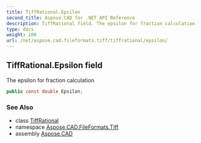 ```yaml
---
title: TiffRational.Epsilon
second_title: Aspose.CAD for .NET API Reference
description: TiffRational field. The epsilon for fraction calculation
type: docs
weight: 100
url: /net/aspose.cad.fileformats.tiff/tiffrational/epsilon/
---
```

## TiffRational.Epsilon field

The epsilon for fraction calculation

```csharp
public const double Epsilon;
```

### See Also

* class [TiffRational](../)
* namespace [Aspose.CAD.FileFormats.Tiff](../../../aspose.cad.fileformats.tiff/)
* assembly [Aspose.CAD](../../../)


